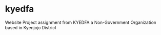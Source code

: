 # kyedfa
Website Project assignment from KYEDFA a Non-Government Organization based in Kyenjojo District
